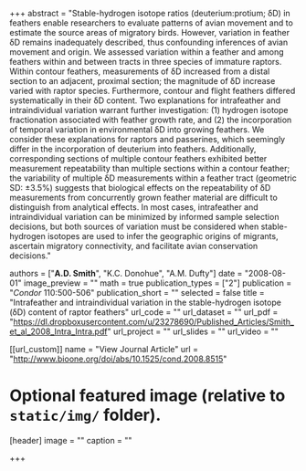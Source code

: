 +++
abstract = "Stable-hydrogen isotope ratios (deuterium:protium; δD) in feathers enable researchers to evaluate patterns of avian movement and to estimate the source areas of migratory birds. However, variation in feather δD remains inadequately described, thus confounding inferences of avian movement and origin. We assessed variation within a feather and among feathers within and between tracts in three species of immature raptors. Within contour feathers, measurements of δD increased from a distal section to an adjacent, proximal section; the magnitude of δD increase varied with raptor species. Furthermore, contour and flight feathers differed systematically in their δD content. Two explanations for intrafeather and intraindividual variation warrant further investigation: (1) hydrogen isotope fractionation associated with feather growth rate, and (2) the incorporation of temporal variation in environmental δD into growing feathers. We consider these explanations for raptors and passerines, which seemingly differ in the incorporation of deuterium into feathers. Additionally, corresponding sections of multiple contour feathers exhibited better measurement repeatability than multiple sections within a contour feather; the variability of multiple δD measurements within a feather tract (geometric SD: ±3.5%) suggests that biological effects on the repeatability of δD measurements from concurrently grown feather material are difficult to distinguish from analytical effects. In most cases, intrafeather and intraindividual variation can be minimized by informed sample selection decisions, but both sources of variation must be considered when stable-hydrogen isotopes are used to infer the geographic origins of migrants, ascertain migratory connectivity, and facilitate avian conservation decisions."

authors = ["**A.D. Smith**", "K.C. Donohue", "A.M. Dufty"]
date = "2008-08-01"
image_preview = ""
math = true
publication_types = ["2"]
publication = "*Condor* 110:500-506"
publication_short = ""
selected = false
title = "Intrafeather and intraindividual variation in the stable-hydrogen isotope (δD) content of raptor feathers"
url_code = ""
url_dataset = ""
url_pdf = "https://dl.dropboxusercontent.com/u/23278690/Published_Articles/Smith_et_al_2008_Intra_Intra.pdf"
url_project = ""
url_slides = ""
url_video = ""

[[url_custom]]
name = "View Journal Article"
url = "http://www.bioone.org/doi/abs/10.1525/cond.2008.8515"

# Optional featured image (relative to `static/img/` folder).
[header]
image = ""
caption = ""

+++